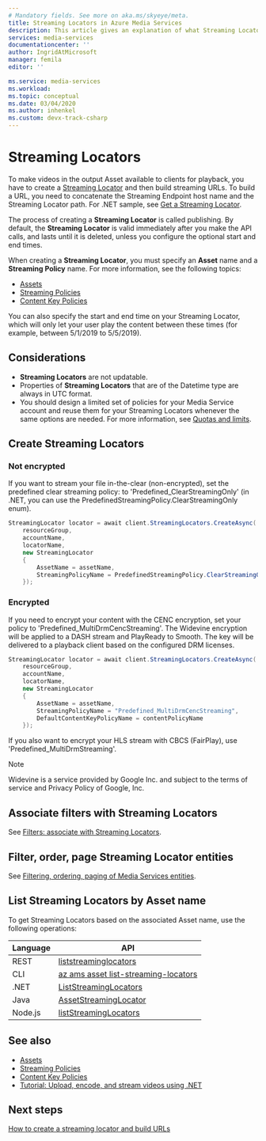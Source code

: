 ```yaml
---
# Mandatory fields. See more on aka.ms/skyeye/meta.
title: Streaming Locators in Azure Media Services 
description: This article gives an explanation of what Streaming Locators are, and how they are used by Azure Media Services.
services: media-services
documentationcenter: ''
author: IngridAtMicrosoft
manager: femila
editor: ''

ms.service: media-services
ms.workload: 
ms.topic: conceptual
ms.date: 03/04/2020
ms.author: inhenkel
ms.custom: devx-track-csharp
---
```


# Streaming Locators

To make videos in the output Asset available to clients for playback, you have to create a [Streaming Locator](/rest/api/media/streaminglocators) and then build streaming URLs. To build a URL, you need to concatenate the Streaming Endpoint host name and the Streaming Locator path. For .NET sample, see [Get a Streaming Locator](stream-files-tutorial-with-api.md#get-a-streaming-locator).

The process of creating a **Streaming Locator** is called publishing. By default, the **Streaming Locator** is valid immediately after you make the API calls, and lasts until it is deleted, unless you configure the optional start and end times. 

When creating a **Streaming Locator**, you must specify an **Asset** name and a **Streaming Policy** name. For more information, see the following topics:

* [Assets](assets-concept.md)
* [Streaming Policies](stream-streaming-policy-concept.md)
* [Content Key Policies](drm-content-key-policy-concept.md)

You can also specify the start and end time on your Streaming Locator, which will only let your user play the content between these times (for example, between 5/1/2019 to 5/5/2019).  

## Considerations

* **Streaming Locators** are not updatable. 
* Properties of **Streaming Locators** that are of the Datetime type are always in UTC format.
* You should design a limited set of policies for your Media Service account and reuse them for your Streaming Locators whenever the same options are needed. For more information, see [Quotas and limits](limits-quotas-constraints-reference.md).

## Create Streaming Locators  

### Not encrypted

If you want to stream your file in-the-clear (non-encrypted), set the predefined clear streaming policy: to 'Predefined_ClearStreamingOnly' (in .NET, you can use the PredefinedStreamingPolicy.ClearStreamingOnly enum).

```csharp
StreamingLocator locator = await client.StreamingLocators.CreateAsync(
    resourceGroup,
    accountName,
    locatorName,
    new StreamingLocator
    {
        AssetName = assetName,
        StreamingPolicyName = PredefinedStreamingPolicy.ClearStreamingOnly
    });
```

### Encrypted 

If you need to encrypt your content with the CENC encryption, set your policy to 'Predefined_MultiDrmCencStreaming'. The  Widevine encryption will be applied to a DASH stream and PlayReady to Smooth. The key will be delivered to a playback client based on the configured DRM licenses.

```csharp
StreamingLocator locator = await client.StreamingLocators.CreateAsync(
    resourceGroup,
    accountName,
    locatorName,
    new StreamingLocator
    {
        AssetName = assetName,
        StreamingPolicyName = "Predefined_MultiDrmCencStreaming",
        DefaultContentKeyPolicyName = contentPolicyName
    });
```

If you also want to encrypt your HLS stream with CBCS (FairPlay), use 'Predefined_MultiDrmStreaming'.

> [!NOTE]
> Widevine is a service provided by Google Inc. and subject to the terms of service and Privacy Policy of Google, Inc.

## Associate filters with Streaming Locators

See [Filters: associate with Streaming Locators](filters-concept.md#associating-filters-with-streaming-locator).

## Filter, order, page Streaming Locator entities

See [Filtering, ordering, paging of Media Services entities](filter-order-page-entities-how-to.md).

## List Streaming Locators by Asset name

To get Streaming Locators based on the associated Asset name, use the following operations:

|Language|API|
|---|---|
|REST|[liststreaminglocators](/rest/api/media/assets/liststreaminglocators)|
|CLI|[az ams asset list-streaming-locators](/cli/azure/ams/asset#az_ams_asset_list_streaming_locators)|
|.NET|[ListStreamingLocators](/dotnet/api/microsoft.azure.management.media.assetsoperationsextensions.liststreaminglocators#Microsoft_Azure_Management_Media_AssetsOperationsExtensions_ListStreamingLocators_Microsoft_Azure_Management_Media_IAssetsOperations_System_String_System_String_System_String_)|
|Java|[AssetStreamingLocator](/rest/api/media/assets/liststreaminglocators#assetstreaminglocator)|
|Node.js|[listStreamingLocators](/javascript/api/@azure/arm-mediaservices/assets#liststreaminglocators-string--string--string--msrest-requestoptionsbase-)|

## See also

* [Assets](assets-concept.md)
* [Streaming Policies](stream-streaming-policy-concept.md)
* [Content Key Policies](drm-content-key-policy-concept.md)
* [Tutorial: Upload, encode, and stream videos using .NET](stream-files-tutorial-with-api.md)

## Next steps

[How to create a streaming locator and build URLs](create-streaming-locator-build-url.md)
